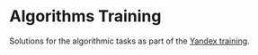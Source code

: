 # Algorithms Training

Solutions for the algorithmic tasks as part of the [Yandex training](https://yandex.ru/yaintern/algorithm-training).
